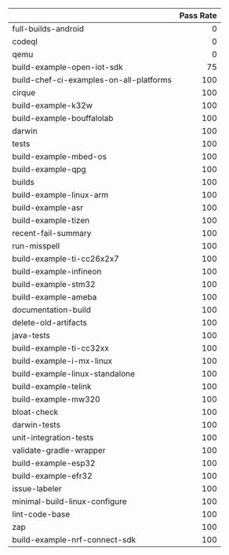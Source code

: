 |                                         |   Pass Rate |
|:----------------------------------------|------------:|
| full-builds-android                     |           0 |
| codeql                                  |           0 |
| qemu                                    |           0 |
| build-example-open-iot-sdk              |          75 |
| build-chef-ci-examples-on-all-platforms |         100 |
| cirque                                  |         100 |
| build-example-k32w                      |         100 |
| build-example-bouffalolab               |         100 |
| darwin                                  |         100 |
| tests                                   |         100 |
| build-example-mbed-os                   |         100 |
| build-example-qpg                       |         100 |
| builds                                  |         100 |
| build-example-linux-arm                 |         100 |
| build-example-asr                       |         100 |
| build-example-tizen                     |         100 |
| recent-fail-summary                     |         100 |
| run-misspell                            |         100 |
| build-example-ti-cc26x2x7               |         100 |
| build-example-infineon                  |         100 |
| build-example-stm32                     |         100 |
| build-example-ameba                     |         100 |
| documentation-build                     |         100 |
| delete-old-artifacts                    |         100 |
| java-tests                              |         100 |
| build-example-ti-cc32xx                 |         100 |
| build-example-i-mx-linux                |         100 |
| build-example-linux-standalone          |         100 |
| build-example-telink                    |         100 |
| build-example-mw320                     |         100 |
| bloat-check                             |         100 |
| darwin-tests                            |         100 |
| unit-integration-tests                  |         100 |
| validate-gradle-wrapper                 |         100 |
| build-example-esp32                     |         100 |
| build-example-efr32                     |         100 |
| issue-labeler                           |         100 |
| minimal-build-linux-configure           |         100 |
| lint-code-base                          |         100 |
| zap                                     |         100 |
| build-example-nrf-connect-sdk           |         100 |